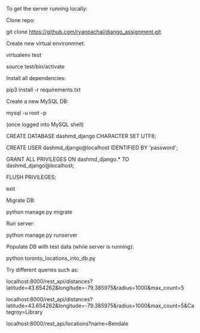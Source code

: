 To get the server running locally:

Clone repo:

git clone https://github.com/ryanpachal/django_assignment.git

Create new virtual environmnet:

virtualenv test
 
source test/bin/activate
  
Install all dependencies:

pip3 install -r requirements.txt
  
Create a new MySQL DB:

mysql -u root -p

(once logged into MySQL shell)

CREATE DATABASE dashmd_django CHARACTER SET UTF8;

CREATE USER dashmd_django@localhost IDENTIFIED BY 'password';

GRANT ALL PRIVILEGES ON dashmd_django.* TO dashmd_django@localhost;

FLUSH PRIVILEGES;

exit
  
Migrate DB:

python manage.py migrate

Run server:

python manage.py runserver
  
Populate DB with test data (while server is running):

python toronto_locations_into_db.py
  
Try different queries such as:
  
localhost:8000/rest_api/distances?latitude=43.654262&longitude=-79.385975&radius=1000&max_count=5

localhost:8000/rest_api/distances?latitude=43.654262&longitude=-79.385975&radius=1000&max_count=5&Categroy=Library

localhost:8000/rest_api/locations?name=Bendale
  
  
 
